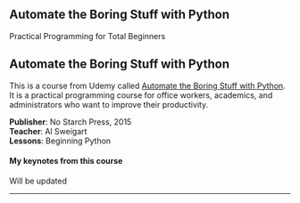 Automate the Boring Stuff with Python
--
Practical Programming for Total Beginners

Automate the Boring Stuff with Python
----------------
This is a course from Udemy called [Automate the Boring Stuff with Python](https://www.udemy.com/course/automate/). It is a practical programming course for office workers, academics, and administrators who want to improve their
 productivity.

**Publisher**: No Starch Press, 2015  
**Teacher**: Al Sweigart   
**Lessons**: Beginning Python

#### My keynotes from this course

Will be updated

---
